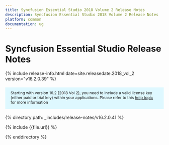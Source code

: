 ```yaml
---
title: Syncfusion Essential Studio 2018 Volume 2 Release Notes
description: Syncfusion Essential Studio 2018 Volume 2 Release Notes
platform: common
documentation: ug
---
```


# Syncfusion Essential Studio Release Notes

{% include release-info.html date=site.releasedate.2018_vol_2  version="v16.2.0.39" %} 


<style>
#license {
    font-size: .88em!important;
margin-top: 1.5em;     margin-bottom: 1.5em;
    background-color: #def8ff;
    padding: 10px 17px 14px;
}
</style>

<div id="license">
Starting with version 16.2 (2018 Vol 2), you need to include a valid license key (either paid or trial key) within your applications. 
Please refer to this <a href="/common/essential-studio/licensing/license-key">help topic</a> for more information   
</div>


{% directory path: _includes/release-notes/v16.2.0.41 %}

{% include {{file.url}} %}

{% enddirectory %}